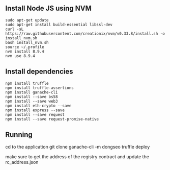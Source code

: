 ## Install Node JS using NVM
```
sudo apt-get update
sudo apt-get install build-essential libssl-dev
curl -sL https://raw.githubusercontent.com/creationix/nvm/v0.33.8/install.sh -o install_nvm.sh
bash install_nvm.sh
source ~/.profile
nvm install 8.9.4
nvm use 8.9.4
```

## Install dependencies
```
npm install truffle
npm install truffle-assertions
npm install ganache-cli
npm install --save bs58
npm install --save web3
npm install eth-crypto --save
npm install express --save
npm install --save request
npm install --save request-promise-native
```

## Running
cd to the application
git clone 
ganache-cli -m dongseo
truffle deploy

make sure to get the address of the registry contract and update the rc_address.json